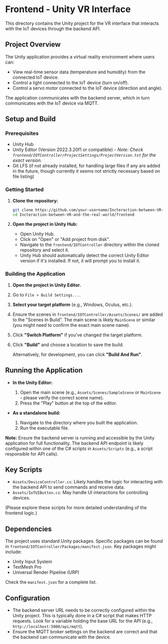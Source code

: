 # Frontend - Unity VR Interface

This directory contains the Unity project for the VR interface that interacts with the IoT devices through the backend API.

## Project Overview

The Unity application provides a virtual reality environment where users can:

- View real-time sensor data (temperature and humidity) from the connected IoT device.
- Control a light connected to the IoT device (turn on/off).
- Control a servo motor connected to the IoT device (direction and angle).

The application communicates with the backend server, which in turn communicates with the IoT device via MQTT.

## Setup and Build

### Prerequisites

- Unity Hub
- Unity Editor (Version 2022.3.20f1 or compatible) - *Note: Check `frontend/IOTController/ProjectSettings/ProjectVersion.txt` for the exact version.*
- Git LFS (if not already installed, for handling large files if any are added in the future, though currently it seems not strictly necessary based on file listing)

### Getting Started

1.  **Clone the repository:**
    ```bash
    git clone https://github.com/your-username/Incteraction-between-VR-and-the-real-world.git
    cd Incteraction-between-VR-and-the-real-world/frontend
    ```

2.  **Open the project in Unity Hub:**
    - Open Unity Hub.
    - Click on "Open" or "Add project from disk".
    - Navigate to the `frontend/IOTController` directory within the cloned repository and select it.
    - Unity Hub should automatically detect the correct Unity Editor version if it's installed. If not, it will prompt you to install it.

### Building the Application

1.  **Open the project in Unity Editor.**
2.  Go to `File > Build Settings...`.
3.  **Select your target platform** (e.g., Windows, Oculus, etc.).
4.  Ensure the scenes in `frontend/IOTController/Assets/Scenes/` are added to the "Scenes In Build". The main scene is likely `MainScene` or similar (you might need to confirm the exact main scene name).
5.  Click **"Switch Platform"** if you've changed the target platform.
6.  Click **"Build"** and choose a location to save the build.

    Alternatively, for development, you can click **"Build And Run"**.

## Running the Application

-   **In the Unity Editor:**
    1.  Open the main scene (e.g., `Assets/Scenes/SampleScene` or `MainScene` - please verify the correct scene name).
    2.  Press the "Play" button at the top of the editor.

-   **As a standalone build:**
    1.  Navigate to the directory where you built the application.
    2.  Run the executable file.

**Note:** Ensure the backend server is running and accessible by the Unity application for full functionality. The backend API endpoint is likely configured within one of the C# scripts in `Assets/Scripts` (e.g., a script responsible for API calls).

## Key Scripts

-   `Assets/DeviceController.cs`: Likely handles the logic for interacting with the backend API to send commands and receive data.
-   `Assets/IoTUIButton.cs`: May handle UI interactions for controlling devices.

(Please explore these scripts for more detailed understanding of the frontend logic.)

## Dependencies

The project uses standard Unity packages. Specific packages can be found in `frontend/IOTController/Packages/manifest.json`.
Key packages might include:
- Unity Input System
- TextMesh Pro
- Universal Render Pipeline (URP)

Check the `manifest.json` for a complete list.

## Configuration

- The backend server URL needs to be correctly configured within the Unity project. This is typically done in a C# script that makes HTTP requests. Look for a variable holding the base URL for the API (e.g., `http://localhost:5000/api/mqtt`).
- Ensure the MQTT broker settings on the backend are correct and that the backend can communicate with the device.
```
